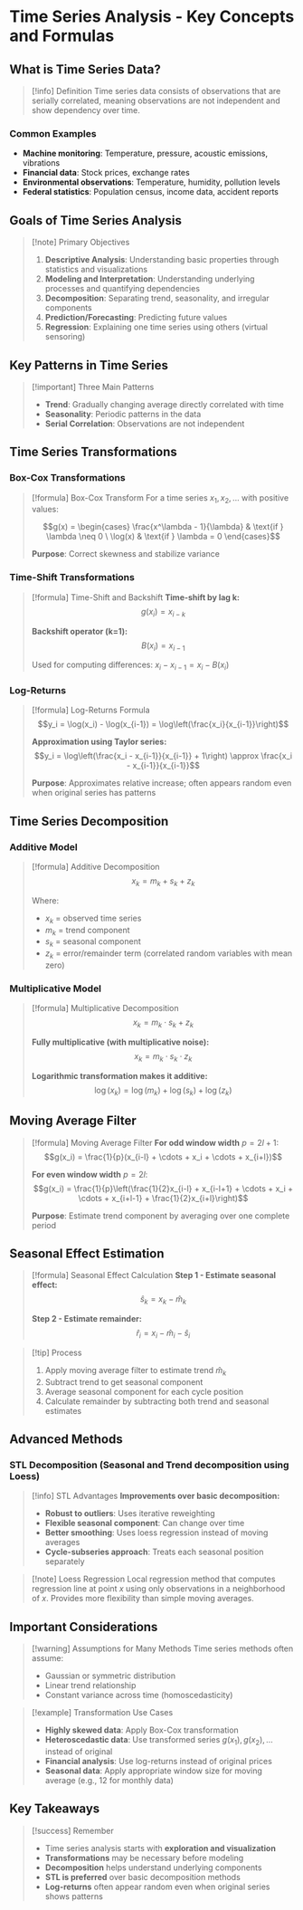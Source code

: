 # Time Series Analysis - Key Concepts and Formulas

## What is Time Series Data?

> [!info] Definition Time series data consists of observations that are serially correlated, meaning observations are not independent and show dependency over time.

### Common Examples

- **Machine monitoring**: Temperature, pressure, acoustic emissions, vibrations
- **Financial data**: Stock prices, exchange rates
- **Environmental observations**: Temperature, humidity, pollution levels
- **Federal statistics**: Population census, income data, accident reports

## Goals of Time Series Analysis

> [!note] Primary Objectives
> 
> 1. **Descriptive Analysis**: Understanding basic properties through statistics and visualizations
> 2. **Modeling and Interpretation**: Understanding underlying processes and quantifying dependencies
> 3. **Decomposition**: Separating trend, seasonality, and irregular components
> 4. **Prediction/Forecasting**: Predicting future values
> 5. **Regression**: Explaining one time series using others (virtual sensoring)

## Key Patterns in Time Series

> [!important] Three Main Patterns
> 
> - **Trend**: Gradually changing average directly correlated with time
> - **Seasonality**: Periodic patterns in the data
> - **Serial Correlation**: Observations are not independent

## Time Series Transformations

### Box-Cox Transformations

> [!formula] Box-Cox Transform For a time series ${x_1, x_2, \ldots}$ with positive values:
> 
> $$g(x) = \begin{cases} \frac{x^\lambda - 1}{\lambda} & \text{if } \lambda \neq 0 \ \log(x) & \text{if } \lambda = 0 \end{cases}$$
> 
> **Purpose**: Correct skewness and stabilize variance

### Time-Shift Transformations

> [!formula] Time-Shift and Backshift 
> **Time-shift by lag k:** $$g(x_i) = x_{i-k}$$
> 
> **Backshift operator (k=1):** $$B(x_i) = x_{i-1}$$
> 
> Used for computing differences: $x_i - x_{i-1} = x_i - B(x_i)$

### Log-Returns

> [!formula] Log-Returns Formula 
> $$y_i = \log(x_i) - \log(x_{i-1}) = \log\left(\frac{x_i}{x_{i-1}}\right)$$
> 
> **Approximation using Taylor series:** $$y_i = \log\left(\frac{x_i - x_{i-1}}{x_{i-1}} + 1\right) \approx \frac{x_i - x_{i-1}}{x_{i-1}}$$
> 
> **Purpose**: Approximates relative increase; often appears random even when original series has patterns

## Time Series Decomposition

### Additive Model

> [!formula] Additive Decomposition 
> $$x_k = m_k + s_k + z_k$$
> 
> Where:
> 
> - $x_k$ = observed time series
> - $m_k$ = trend component
> - $s_k$ = seasonal component
> - $z_k$ = error/remainder term (correlated random variables with mean zero)

### Multiplicative Model

> [!formula] Multiplicative Decomposition 
> $$x_k = m_k \cdot s_k + z_k$$
> 
> **Fully multiplicative (with multiplicative noise):** $$x_k = m_k \cdot s_k \cdot z_k$$
> 
> **Logarithmic transformation makes it additive:** $$\log(x_k) = \log(m_k) + \log(s_k) + \log(z_k)$$

## Moving Average Filter

> [!formula] Moving Average Filter 
> **For odd window width** $p = 2l + 1$: $$g(x_i) = \frac{1}{p}(x_{i-l} + \cdots + x_i + \cdots + x_{i+l})$$
> 
> **For even window width** $p = 2l$: $$g(x_i) = \frac{1}{p}\left(\frac{1}{2}x_{i-l} + x_{i-l+1} + \cdots + x_i + \cdots + x_{i+l-1} + \frac{1}{2}x_{i+l}\right)$$
> 
> **Purpose**: Estimate trend component by averaging over one complete period

## Seasonal Effect Estimation

> [!formula] Seasonal Effect Calculation 
> **Step 1 - Estimate seasonal effect:** $$\hat{s}_k = x_k - \hat{m}_k$$
> 
> **Step 2 - Estimate remainder:** $$\hat{r}_i = x_i - \hat{m}_i - \hat{s}_i$$

> [!tip] Process
> 
> 1. Apply moving average filter to estimate trend $\hat{m}_k$
> 2. Subtract trend to get seasonal component
> 3. Average seasonal component for each cycle position
> 4. Calculate remainder by subtracting both trend and seasonal estimates

## Advanced Methods

### STL Decomposition (Seasonal and Trend decomposition using Loess)

> [!info] STL Advantages **Improvements over basic decomposition:**
> 
> - **Robust to outliers**: Uses iterative reweighting
> - **Flexible seasonal component**: Can change over time
> - **Better smoothing**: Uses loess regression instead of moving averages
> - **Cycle-subseries approach**: Treats each seasonal position separately

> [!note] Loess Regression Local regression method that computes regression line at point $x$ using only observations in a neighborhood of $x$. Provides more flexibility than simple moving averages.

## Important Considerations

> [!warning] Assumptions for Many Methods Time series methods often assume:
> 
> - Gaussian or symmetric distribution
> - Linear trend relationship
> - Constant variance across time (homoscedasticity)

> [!example] Transformation Use Cases
> 
> - **Highly skewed data**: Apply Box-Cox transformation
> - **Heteroscedastic data**: Use transformed series ${g(x_1), g(x_2), \ldots}$ instead of original
> - **Financial analysis**: Use log-returns instead of original prices
> - **Seasonal data**: Apply appropriate window size for moving average (e.g., 12 for monthly data)

## Key Takeaways

> [!success] Remember
> 
> - Time series analysis starts with **exploration and visualization**
> - **Transformations** may be necessary before modeling
> - **Decomposition** helps understand underlying components
> - **STL is preferred** over basic decomposition methods
> - **Log-returns** often appear random even when original series shows patterns

